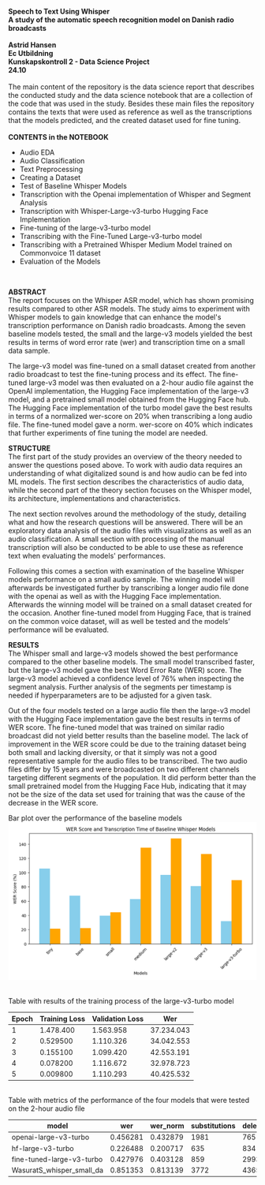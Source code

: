 
<b>Speech to Text Using Whisper <br>
A study of the automatic speech recognition model on Danish radio broadcasts <br>
</b>
<br>
<b> Astrid Hansen <br>
Ec Utbildning <br>
Kunskapskontroll 2 - Data Science Project<br>
24.10 
</b>
<br>
<br>
The main content of the repository is the data science report that describes the conducted study and the data science notebook that are a collection of the code that was used in the study. 
Besides these main files the repository contains the texts that were used as reference as well as the transcriptions that the models predicted, and the created dataset used for fine tuning. 
<br>
<br>
<b> CONTENTS in the NOTEBOOK</b>
* Audio EDA
* Audio Classification
* Text Preprocessing
* Creating a Dataset
* Test of Baseline Whisper Models
* Transcription with the Openai implementation of Whisper and Segment Analysis
* Transcription with Whisper-Large-v3-turbo Hugging Face Implementation
* Fine-tuning of the large-v3-turbo model
* Transcribing with the Fine-Tuned Large-v3-turbo model
* Transcribing with a Pretrained Whisper Medium Model trained on Commonvoice 11 dataset
* Evaluation of the Models
<br>

<b> ABSTRACT</b> <br>
The report focuses on the Whisper ASR model, which has shown promising results compared to other ASR models. The study aims to experiment with Whisper models to gain knowledge that can enhance the model's transcription performance on Danish radio broadcasts. Among the seven baseline models tested, the small and the large-v3 models yielded the best results in terms of word error rate (wer) and transcription time on a small data sample.<br>

The large-v3 model was fine-tuned on a small dataset created from another radio broadcast to test the fine-tuning process and its effect. The fine-tuned large-v3 model was then evaluated on a 2-hour audio file against the OpenAI implementation, the Hugging Face implementation of the large-v3 model, and a pretrained small model obtained from the Hugging Face hub. The Hugging Face implementation of the turbo model gave the best results in terms of a normalized wer-score on 20% when transcribing a long audio file. The fine-tuned model gave a norm. wer-score on 40% which indicates that further experiments of fine tuning the model are needed. <br>

<b> STRUCTURE</b><br>
The first part of the study provides an overview of the theory needed to answer the questions posed above. To work with audio data requires an understanding of what digitalized sound is and how audio can be fed into ML models. The first section describes the characteristics of audio data, while the second part of the theory section focuses on the Whisper model, its architecture, implementations and characteristics. <br>

The next section revolves around the methodology of the study, detailing what and how the research questions will be answered. There will be an exploratory data analysis of the audio files with visualizations as well as an audio classification. A small section with processing of the manual transcription will also be conducted to be able to use these as reference text when evaluating the models' performances.   <br>

Following this comes a section with examination of the baseline Whisper models performance on a small audio sample. The winning model will afterwards be investigated further by transcribing a longer audio file done with the openai as well as with the Hugging Face implementation. Afterwards the winning model will be trained on a small dataset created for the occasion. Another fine-tuned model from Hugging Face, that is trained on the common voice dataset, will as well be tested and the models’ performance will be evaluated. <br>

<b>RESULTS</b><br>
The Whisper small and large-v3 models showed the best performance compared to the other baseline models. The small model transcribed faster, but the large-v3 model gave the best Word Error Rate (WER) score. The large-v3 model achieved a confidence level of 76% when inspecting the segment analysis. Further analysis of the segments per timestamp is needed if hyperparameters are to be adjusted for a given task.  <br>

Out of the four models tested on a large audio file then the large-v3 model with the Hugging Face implementation gave the best results in terms of WER score. The fine-tuned model that was trained on similar radio broadcast did not yield better results than the baseline model. The lack of improvement in the WER score could be due to the training dataset being both small and lacking diversity, or that it simply was not a good representative sample for the audio files to be transcribed. The two audio files differ by 15 years and were broadcasted on two different channels targeting different segments of the population. It did perform better than the small pretrained model from the Hugging Face Hub, indicating that it may not be the size of the data set used for training that was the cause of the decrease in the WER score. <br>


Bar plot over the performance of the baseline models
![graph](baseline_models.png)

<br>
Table with results of the training process of the large-v3-turbo model

| Epoch | Training Loss | Validation Loss | Wer        |
| ----- | ------------- | --------------- | ---------- |
| 1     | 1.478.400     | 1.563.958       | 37.234.043 |
| 2     | 0.529500      | 1.110.326       | 34.042.553 |
| 3     | 0.155100      | 1.099.420       | 42.553.191 |
| 4     | 0.078200      | 1.116.672       | 32.978.723 |
| 5     | 0.009800      | 1.110.293       | 40.425.532 |

<br>
Table with metrics of the performance of the four models that were tested on the 2-hour audio file

| model                     | wer      | wer_norm | substitutions | deletions | insertions |
| ------------------------- | -------- | -------- | ------------- | --------- | ---------- |
| openai-large-v3-turbo     | 0.456281 | 0.432879 | 1981          | 765       | 505        |
| hf-large-v3-turbo         | 0.226488 | 0.200717 | 635           | 834       | 224        |
| fine-tuned-large-v3-turbo | 0.427976 | 0.403128 | 859           | 2993      | 257        |
| WasuratS_whisper_small_da | 0.851353 | 0.813139 | 3772          | 4365      | 769        |


